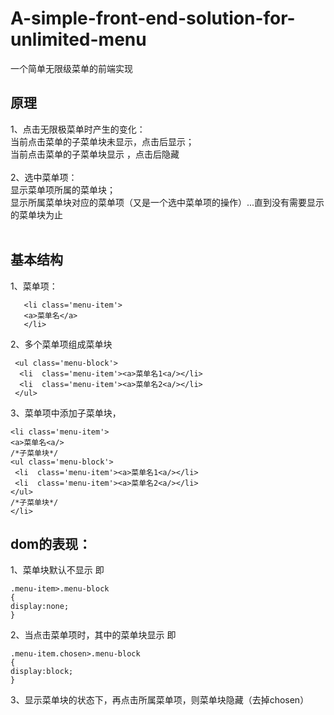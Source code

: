 # A-simple-front-end-solution-for-unlimited-menu
一个简单无限级菜单的前端实现 


## 原理
1、点击无限极菜单时产生的变化：<br>
当前点击菜单的子菜单块未显示，点击后显示；<br>
当前点击菜单的子菜单块显示 ，点击后隐藏<br>
<br>
2、选中菜单项：<br>
显示菜单项所属的菜单块；<br>
显示所属菜单块对应的菜单项（又是一个选中菜单项的操作）...直到没有需要显示的菜单块为止<br>
<br>
## 基本结构
1、菜单项：<br>
```
   <li class='menu-item'>
   <a>菜单名</a>
   </li>
``` 
2、多个菜单项组成菜单块
```
 <ul class='menu-block'>
  <li  class='menu-item'><a>菜单名1<a/></li>
  <li  class='menu-item'><a>菜单名2<a/></li>
 </ul>
```   
3、菜单项中添加子菜单块，
```
<li class='menu-item'>
<a>菜单名<a/>
/*子菜单块*/
<ul class='menu-block'>
 <li  class='menu-item'><a>菜单名1<a/></li>
 <li  class='menu-item'><a>菜单名2<a/></li>
</ul>
/*子菜单块*/
</li>
``` 

## dom的表现：
1、菜单块默认不显示
即
```
.menu-item>.menu-block
{
display:none;
}
``` 
2、当点击菜单项时，其中的菜单块显示
即 
```
.menu-item.chosen>.menu-block
{
display:block;
}
``` 
3、显示菜单块的状态下，再点击所属菜单项，则菜单块隐藏（去掉chosen）


 
